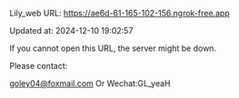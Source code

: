 Lily_web URL: https://ae6d-61-165-102-156.ngrok-free.app

Updated at: 2024-12-10 19:02:57

If you cannot open this URL, the server might be down.

Please contact: 

goley04@foxmail.com Or Wechat:GL_yeaH